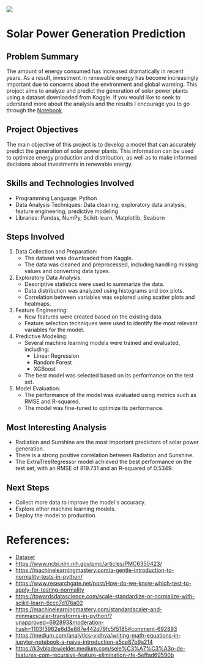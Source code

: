![](https://www.cronicanorte.es/wp-content/uploads/2017/01/energia-solar-espa%C3%B1a-1024-768x432.jpg)

# Solar Power Generation Prediction

## Problem Summary

The amount of energy consumed has increased dramatically in recent years. As a result, investment in renewable energy has become increasingly important due to concerns about the environment and global warming. This project aims to analyze and predict the generation of solar power plants using a dataset downloaded from Kaggle. If you would like to seek to uderstand more about the analysis and the results I encourage you to go through the [Notebook](https://github.com/caiosoter/DS-Projects/blob/main/Solar_Power_Generation_Prediction/Solar_Power_Prediction.ipynb).

## Project Objectives

The main objective of this project is to develop a model that can accurately predict the generation of solar power plants. This information can be used to optimize energy production and distribution, as well as to make informed decisions about investments in renewable energy.

## Skills and Technologies Involved

* Programming Language: Python
* Data Analysis Techniques: Data cleaning, exploratory data analysis, feature engineering, predictive modeling
* Libraries: Pandas, NumPy, Scikit-learn, Matplotlib, Seaborn

## Steps Involved

1. Data Collection and Preparation:
    * The dataset was downloaded from Kaggle.
    * The data was cleaned and preprocessed, including handling missing values and converting data types.
2. Exploratory Data Analysis:
    * Descriptive statistics were used to summarize the data.
    * Data distribution was analyzed using histograms and box plots.
    * Correlation between variables was explored using scatter plots and heatmaps.
3. Feature Engineering:
    * New features were created based on the existing data.
    * Feature selection techniques were used to identify the most relevant variables for the model.
4. Predictive Modeling:
    * Several machine learning models were trained and evaluated, including:
        * Linear Regression
        * Random Forest
        * XGBoost
    * The best model was selected based on its performance on the test set.
5. Model Evaluation:
    * The performance of the model was evaluated using metrics such as RMSE and R-squared.
    * The model was fine-tuned to optimize its performance.

## Most Interesting Analysis

* Radiation and Sunshine are the most important predictors of solar power generation.
* There is a strong positive correlation between Radiation and Sunshine.
* The ExtraTreeRegressor model achieved the best performance on the test set, with an RMSE of 819.731 and an R-squared of 0.5349.

## Next Steps

* Collect more data to improve the model's accuracy.
* Explore other machine learning models.
* Deploy the model to production.

# References:
* [Dataset](https://www.kaggle.com/datasets/pythonafroz/solar-powe-generation-data)
* https://www.ncbi.nlm.nih.gov/pmc/articles/PMC6350423/
* https://machinelearningmastery.com/a-gentle-introduction-to-normality-tests-in-python/
* https://www.researchgate.net/post/How-do-we-know-which-test-to-apply-for-testing-normality
* https://towardsdatascience.com/scale-standardize-or-normalize-with-scikit-learn-6ccc7d176a02
* https://machinelearningmastery.com/standardscaler-and-minmaxscaler-transforms-in-python/?unapproved=692893&moderation-hash=1103f3962e6d3e887e442d79fc5f5185#comment-692893
* https://medium.com/analytics-vidhya/writing-math-equations-in-jupyter-notebook-a-naive-introduction-a5ce87b9a214
* https://k3ybladewielder.medium.com/sele%C3%A7%C3%A3o-de-features-com-recursive-feature-elimination-rfe-5effad69590b
